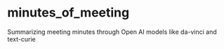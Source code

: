 # minutes_of_meeting

Summarizing meeting minutes through Open AI models like da-vinci and text-curie
